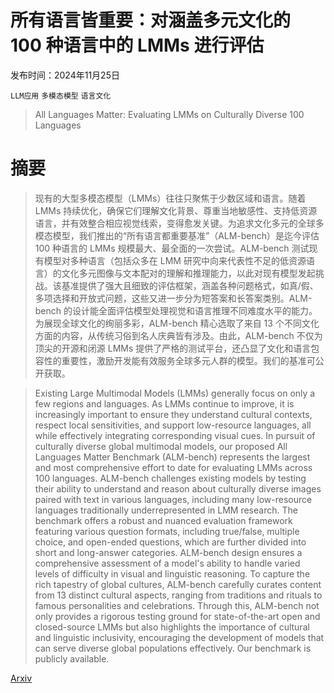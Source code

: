# 所有语言皆重要：对涵盖多元文化的 100 种语言中的 LMMs 进行评估

发布时间：2024年11月25日

`LLM应用` `多模态模型` `语言文化`

> All Languages Matter: Evaluating LMMs on Culturally Diverse 100 Languages

# 摘要

> 现有的大型多模态模型（LMMs）往往只聚焦于少数区域和语言。随着 LMMs 持续优化，确保它们理解文化背景、尊重当地敏感性、支持低资源语言，并有效整合相应视觉线索，变得愈发关键。为追求文化多元的全球多模态模型，我们推出的“所有语言都重要基准”（ALM-bench）是迄今评估 100 种语言的 LMMs 规模最大、最全面的一次尝试。ALM-bench 测试现有模型对多种语言（包括众多在 LMM 研究中向来代表性不足的低资源语言）的文化多元图像与文本配对的理解和推理能力，以此对现有模型发起挑战。该基准提供了强大且细致的评估框架，涵盖各种问题格式，如真/假、多项选择和开放式问题，这些又进一步分为短答案和长答案类别。ALM-bench 的设计能全面评估模型处理视觉和语言推理不同难度水平的能力。为展现全球文化的绚丽多彩，ALM-bench 精心选取了来自 13 个不同文化方面的内容，从传统习俗到名人庆典皆有涉及。由此，ALM-bench 不仅为顶尖的开源和闭源 LMMs 提供了严格的测试平台，还凸显了文化和语言包容性的重要性，激励开发能有效服务全球多元人群的模型。我们的基准可公开获取。

> Existing Large Multimodal Models (LMMs) generally focus on only a few regions and languages. As LMMs continue to improve, it is increasingly important to ensure they understand cultural contexts, respect local sensitivities, and support low-resource languages, all while effectively integrating corresponding visual cues. In pursuit of culturally diverse global multimodal models, our proposed All Languages Matter Benchmark (ALM-bench) represents the largest and most comprehensive effort to date for evaluating LMMs across 100 languages. ALM-bench challenges existing models by testing their ability to understand and reason about culturally diverse images paired with text in various languages, including many low-resource languages traditionally underrepresented in LMM research. The benchmark offers a robust and nuanced evaluation framework featuring various question formats, including true/false, multiple choice, and open-ended questions, which are further divided into short and long-answer categories. ALM-bench design ensures a comprehensive assessment of a model's ability to handle varied levels of difficulty in visual and linguistic reasoning. To capture the rich tapestry of global cultures, ALM-bench carefully curates content from 13 distinct cultural aspects, ranging from traditions and rituals to famous personalities and celebrations. Through this, ALM-bench not only provides a rigorous testing ground for state-of-the-art open and closed-source LMMs but also highlights the importance of cultural and linguistic inclusivity, encouraging the development of models that can serve diverse global populations effectively. Our benchmark is publicly available.

[Arxiv](https://arxiv.org/abs/2411.16508)